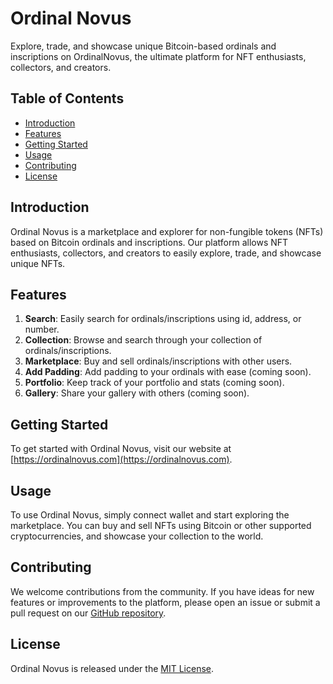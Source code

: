 # Ordinal Novus

Explore, trade, and showcase unique Bitcoin-based ordinals and inscriptions on OrdinalNovus, the ultimate platform for NFT enthusiasts, collectors, and creators.

## Table of Contents

- [Introduction](#introduction)
- [Features](#features)
- [Getting Started](#getting-started)
- [Usage](#usage)
- [Contributing](#contributing)
- [License](#license)

## Introduction

Ordinal Novus is a marketplace and explorer for non-fungible tokens (NFTs) based on Bitcoin ordinals and inscriptions. Our platform allows NFT enthusiasts, collectors, and creators to easily explore, trade, and showcase unique NFTs.

## Features

1. **Search**: Easily search for ordinals/inscriptions using id, address, or number.
2. **Collection**: Browse and search through your collection of ordinals/inscriptions.
3. **Marketplace**: Buy and sell ordinals/inscriptions with other users.
4. **Add Padding**: Add padding to your ordinals with ease (coming soon).
5. **Portfolio**: Keep track of your portfolio and stats (coming soon).
6. **Gallery**: Share your gallery with others (coming soon).

## Getting Started

To get started with Ordinal Novus, visit our website at [https://ordinalnovus.com](https://ordinalnovus.com).

## Usage

To use Ordinal Novus, simply connect wallet and start exploring the marketplace. You can buy and sell NFTs using Bitcoin or other supported cryptocurrencies, and showcase your collection to the world.

## Contributing

We welcome contributions from the community. If you have ideas for new features or improvements to the platform, please open an issue or submit a pull request on our [GitHub repository](https://github.com/ordinalnovus/ordinalnovus).

## License

Ordinal Novus is released under the [MIT License](https://github.com/ordinalnovus/ordinalnovus/blob/main/LICENSE).
